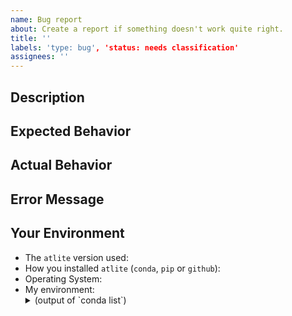 ```yaml
---
name: Bug report
about: Create a report if something doesn't work quite right.
title: ''
labels: 'type: bug', 'status: needs classification'
assignees: ''
---
```

<!---
SPDX-FileCopyrightText: 2021 The Atlite Authors

SPDX-License-Identifier: CC0-1.0
--->


<!-- Provide a general summary of the issue -->

## Description
<!-- Provide a more detailed introduction to the issue itself, and why you consider it to be a bug -->
<!-- If you can, add a minimal example which reproduces the bug -->

## Expected Behavior
<!-- Tell us what should happen -->

## Actual Behavior
<!-- Tell us what goes wrong and happens instead -->

## Error Message
<!-- Paste any terminal output and error message you encounter here to help illustrate the problem -->

## Your Environment
<!-- Include relevant details about the environment you experienced the bug in -->
* The `atlite` version used:
* How you installed `atlite` (`conda`, `pip` or `github`):
* Operating System:
* My environment:
    <details>
      <summary>(output of `conda list`)</summary>
      ```
        <!-- output of `conda list` -->
      ```
    </details>


